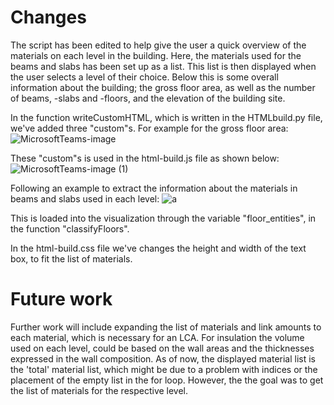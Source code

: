 # Changes
The script has been edited to help give the user a quick overview of the materials on each level in the building.
Here, the materials used for the beams and slabs has been set up as a list. This list is then displayed when the user selects a level of their choice.
Below this is some overall information about the building; the gross floor area, as well as the number of beams, -slabs and -floors, and the elevation of the building site.

In the function writeCustomHTML, which is written in the  HTMLbuild.py file, we've added three "custom"s. For example for the gross floor area:
![MicrosoftTeams-image](https://user-images.githubusercontent.com/112400501/196029934-f096567f-425c-4a06-8c54-57f3b3392452.png)

These "custom"s is used in the html-build.js file as shown below:
![MicrosoftTeams-image (1)](https://user-images.githubusercontent.com/112400501/196029974-a8ef0bde-8954-4450-8cb8-0dc6dd26ceef.png)


Following an example to extract the information about the materials in beams and slabs used in each level:
![a](https://user-images.githubusercontent.com/112398682/196029496-d110471b-bea0-4b34-8db6-6904ece0b35e.jpg)

This is loaded into the visualization through the variable "floor_entities", in the function "classifyFloors".

In the html-build.css file we've changes the height and width of the text box, to fit the list of materials.

# Future work 
Further work will include expanding the list of materials and link amounts to each material, which is necessary for an LCA. For insulation the volume used on each level, could be based on the wall areas and the thicknesses expressed in the wall composition. 
As of now, the displayed material list is the 'total' material list, which might be due to a problem with indices or the placement of the empty list in the for loop. However, the the goal was to get the list of materials for the respective level.
